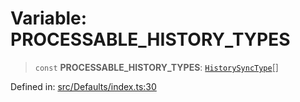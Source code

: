 # Variable: PROCESSABLE\_HISTORY\_TYPES

> `const` **PROCESSABLE\_HISTORY\_TYPES**: [`HistorySyncType`](../namespaces/proto/namespaces/Message/namespaces/HistorySyncNotification/enumerations/HistorySyncType.md)[]

Defined in: [src/Defaults/index.ts:30](https://github.com/Fokusdotid/Baileys/blob/deec6cc75a88a82eaeedf16b76aa9218b2c772e3/src/Defaults/index.ts#L30)
